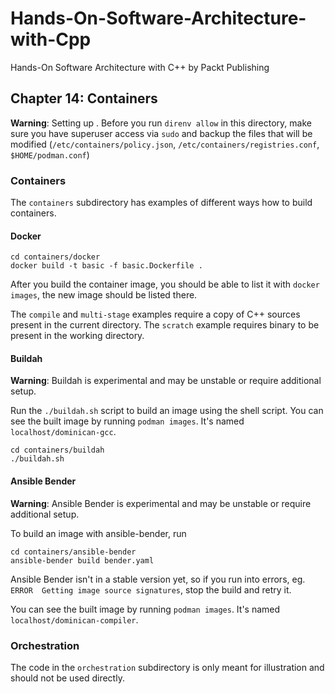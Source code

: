 # Hands-On-Software-Architecture-with-Cpp
Hands-On Software Architecture with C++ by Packt Publishing

## Chapter 14: Containers

**Warning**: Setting up . Before you run `direnv allow` in this directory, make
sure you have superuser access via `sudo` and backup the files that will be
modified (`/etc/containers/policy.json`, `/etc/containers/registries.conf`,
`$HOME/podman.conf`)

### Containers

The `containers` subdirectory has examples of different ways how to build
containers.

#### Docker

```
cd containers/docker
docker build -t basic -f basic.Dockerfile .
```

After you build the container image, you should be able to list it with `docker
images`, the new image should be listed there.

The `compile` and `multi-stage` examples require a copy of C++ sources present
in the current directory. The `scratch` example requires binary to be present in
the working directory.

#### Buildah

**Warning**: Buildah is experimental and may be unstable or require additional
setup.

Run the `./buildah.sh` script to build an image using the shell script. You can
see the built image by running `podman images`. It's named
`localhost/dominican-gcc`.

```
cd containers/buildah
./buildah.sh
```

#### Ansible Bender

**Warning**: Ansible Bender is experimental and may be unstable or require additional
setup.

To build an image with ansible-bender, run

```
cd containers/ansible-bender
ansible-bender build bender.yaml
```

Ansible Bender isn't in a stable version yet, so if you run into errors, eg.
`ERROR  Getting image source signatures`, stop the build and retry it.

You can see the built image by running `podman images`. It's named
`localhost/dominican-compiler`.

### Orchestration

The code in the `orchestration` subdirectory is only meant for illustration and
should not be used directly.

